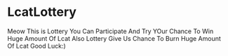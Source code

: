 # LcatLottery
Meow This is Lottery You Can Participate And Try YOur Chance To Win Huge Amount Of Lcat Also Lottery Give Us Chance To Burn Huge Amount Of Lcat Good Luck:)
